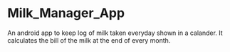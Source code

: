 # Milk_Manager_App

An android app to keep log of milk taken everyday shown in a calander.
It calculates the bill of the milk at the end of every month.
